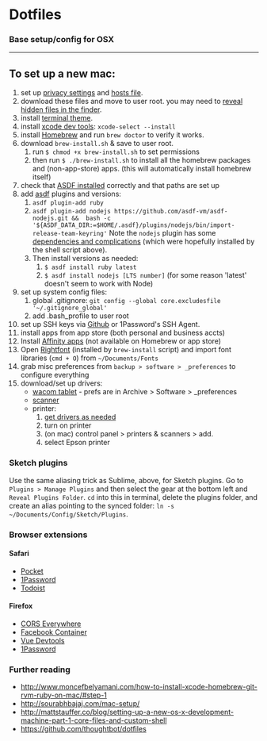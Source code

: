 # Dotfiles
### Base setup/config for OSX 

----

## To set up a new mac:

1. set up [privacy settings](https://spreadprivacy.com/mac-privacy-tips-13395592a9b4) and [hosts file](https://someonewhocares.org/hosts/hosts).
1. download these files and move to user root. you may need to [reveal hidden files in the finder](http://ianlunn.co.uk/articles/quickly-showhide-hidden-files-mac-os-x-mavericks/).
1. install [terminal theme](https://github.com/robinbentley/oceanic-next-macos-terminal).
2. install [xcode dev tools](http://www.moncefbelyamani.com/how-to-install-xcode-homebrew-git-rvm-ruby-on-mac/#step-1): `xcode-select --install`
3. install [Homebrew](https://brew.sh) and run `brew doctor` to verify it works.
4. download `brew-install.sh` & save to user root. 
    1. run `$ chmod +x brew-install.sh` to set permissions
    2. then run `$ ./brew-install.sh` to install all the homebrew packages and (non-app-store) apps. (this will automatically install homebrew itself)
4. check that [ASDF installed](https://asdf-vm.com/guide/getting-started.html#_3-install-asdf) correctly and that paths are set up
5. add [asdf](https://asdf-vm.com/#/core-manage-plugins) plugins and versions: 
    1. `asdf plugin-add ruby`
    2. `asdf plugin-add nodejs https://github.com/asdf-vm/asdf-nodejs.git &&  bash -c '${ASDF_DATA_DIR:=$HOME/.asdf}/plugins/nodejs/bin/import-release-team-keyring'` Note the `nodejs` plugin has some [dependencies and complications](https://github.com/asdf-vm/asdf-nodejs) (which were hopefully installed by the shell script above). 
    3. Then install versions as needed:
        1. `$ asdf install ruby latest`
        2. `$ asdf install nodejs [LTS number]` (for some reason 'latest' doesn't seem to work with Node)
3. set up system config files:
    1. global .gitignore: `git config --global core.excludesfile '~/.gitignore_global'`
    2. add .bash_profile to user root
4. set up SSH keys via [Github](https://help.github.com/articles/generating-ssh-keys/) or 1Password's SSH Agent.
5. install apps from app store (both personal and business accts)
6. Install [Affinity apps](https://store.serif.com/en-us/account/) (not available on Homebrew or app store)
8. Open [Rightfont](https://rightfontapp.com) (installed by `brew-install` script) and import font libraries (`cmd + O`) from `~/Documents/Fonts`
9. grab misc preferences from `backup > software > _preferences` to configure everything
10. download/set up drivers:
    - [wacom tablet](http://wacom.com/en-us/support/product-support/drivers) - prefs are in Archive > Software > \_preferences
    - [scanner](http://www.epson.com/cgi-bin/Store/support/supDetail.jsp?oid=88368&infoType=Downloads)
    - printer:
      1. [get drivers as needed](http://www.epson.com/cgi-bin/Store/support/supDetail.jsp?oid=233679&infoType=Downloads&platform=OSF_W_8-32)
      2. turn on printer
      3. (on mac) control panel > printers & scanners > add.
      4. select Epson printer

### Sketch plugins
Use the same aliasing trick as Sublime, above, for Sketch plugins. Go to `Plugins > Manage Plugins` and then select the gear at the bottom left and `Reveal Plugins Folder`. `cd` into this in terminal, delete the plugins folder, and create an alias pointing to the synced folder: `ln -s ~/Documents/Config/Sketch/Plugins`.

### Browser extensions

#### Safari
- [Pocket](https://getpocket.com/safari/)
- [1Password](https://agilebits.com/onepassword/extensions)
- [Todoist](https://apps.apple.com/us/app/todoist-to-do-list-tasks/id585829637?mt=12)

#### Firefox
- [CORS Everywhere](https://addons.mozilla.org/en-US/firefox/addon/cors-everywhere/)
- [Facebook Container](https://addons.mozilla.org/en-US/firefox/addon/facebook-container/)
- [Vue Devtools](https://addons.mozilla.org/en-US/firefox/addon/vue-js-devtools/)
- [1Password](https://1password.com/browsers/firefox/)

### Further reading
- http://www.moncefbelyamani.com/how-to-install-xcode-homebrew-git-rvm-ruby-on-mac/#step-1
- http://sourabhbajaj.com/mac-setup/
- http://mattstauffer.co/blog/setting-up-a-new-os-x-development-machine-part-1-core-files-and-custom-shell
- https://github.com/thoughtbot/dotfiles

